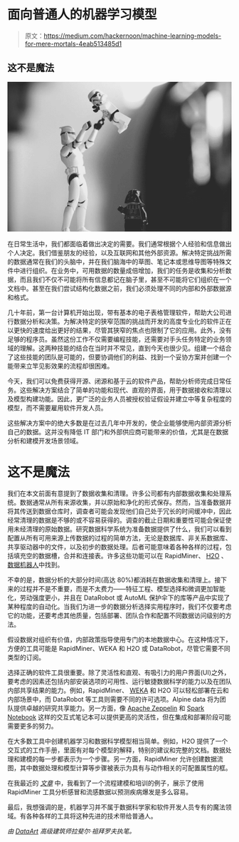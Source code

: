 # 面向普通人的机器学习模型

> 原文：<https://medium.com/hackernoon/machine-learning-models-for-mere-mortals-4eab513485d1>

## 这不是魔法

![](img/24be037086543aba0cbb55bcaa59396e.png)

在日常生活中，我们都面临着做出决定的需要。我们通常根据个人经验和信息做出个人决定。我们借鉴朋友的经验，以及互联网和其他外部资源。解决特定挑战所需的数据通常在我们的头脑中，并在我们脑海中的草图、笔记本或思维导图等特殊文件中进行组织。在业务中，可用数据的数量成倍增加，我们的任务是收集和分析数据，而且我们不仅不可能将所有信息都记在脑子里，甚至不可能将它们组织在一个文档中。甚至在我们尝试结构化数据之前，我们必须处理不同的内部和外部数据源和格式。

几十年前，第一台计算机开始出现，带有基本的电子表格管理软件，帮助大公司进行数据分析和决策。为解决特定的狭窄范围的挑战而开发的高度专业化的软件正在以更快的速度给出更好的结果，尽管其狭窄的焦点也限制了它的应用。此外，没有足够的程序员。虽然这份工作不仅需要编程技能，还需要对手头任务特定的业务领域的理解。这两种技能的结合在当时并不常见，直到今天也很少见。组建一个结合了这些技能的团队是可能的，但要协调他们的利益、找到一个妥协方案并创建一个能带来立竿见影效果的流程却很困难。

今天，我们可以免费获得开源、闭源和基于云的软件产品，帮助分析师完成日常任务。这些解决方案结合了简单的功能和现代、直观的界面，用于数据接收和清理以及模型构建功能。因此，更广泛的业务人员被授权验证假设并建立中等复杂程度的模型，而不需要雇用软件开发人员。

这些解决方案中的绝大多数是在过去几年中开发的，使企业能够使用内部资源分析自己的数据。这并没有降低 IT 部门和外部供应商可能带来的价值，尤其是在数据分析和建模开发场景领域。

# 这不是魔法

我们在本文前面有意提到了数据收集和清理。许多公司都有内部数据收集和处理系统。数据通常从所有来源收集，并以原始和净化的形式保存。然而，当准备数据并将其传送到数据仓库时，调查者可能会发现他们自己处于冗长的时间缓冲中，因此经常清理的数据是不够的或不容易获得的。调查的截止日期和重要性可能会保证使用未经清理的原始数据。研究数据科学系统为准备数据提供了什么，我们可以看到配置从所有可用来源上传数据的过程的简单方法，无论是数据库、非关系数据库、共享驱动器中的文件，以及初步的数据处理。后者可能意味着各种各样的过程，包括填充空的数据槽，合并和连接表。许多这些功能可以在 RapidMiner、 [H2O](https://www.h2o.ai/) 、[数据机器人](https://www.google.com/url?sa=t&rct=j&q=&esrc=s&source=web&cd=1&cad=rja&uact=8&ved=0ahUKEwigz5yymfjWAhXH64MKHX1sDSoQFggyMAA&url=https%3A%2F%2Fwww.datarobot.com%2F&usg=AOvVaw2q8BKlYl8g5cbUiB4k4ApK)中找到。

不幸的是，数据分析的大部分时间(高达 80%)都消耗在数据收集和清理上。接下来的过程并不是不重要，而是不太费力——特征工程、模型选择和微调更加智能化，劳动强度更小，并且在 DataRobot 或 AutoML 保护伞下的库等产品中实现了某种程度的自动化。当我们为进一步的数据分析选择实用程序时，我们不仅要考虑它的功能，还要考虑其他质量，包括部署、团队合作和配置不同数据访问级别的方法。

假设数据对组织有价值，内部政策指导使用专门的本地数据中心。在这种情况下，方便的工具可能是 RapidMiner、WEKA 和 H2O 或 DataRobot，尽管它需要不同类型的订阅。

选择正确的软件工具很重要。除了灵活性和直观、有吸引力的用户界面(UI)之外，要考虑的因素还包括内部安装选项的可用性、运行敏捷数据科学的能力以及在团队内部共享结果的能力。例如，RapidMiner、 [WEKA](https://www.google.com/url?sa=t&rct=j&q=&esrc=s&source=web&cd=3&cad=rja&uact=8&ved=0ahUKEwiRoLKJmvjWAhUm94MKHahTAqgQFggyMAI&url=https%3A%2F%2Fen.wikipedia.org%2Fwiki%2FWeka_(machine_learning)&usg=AOvVaw03WuwnmDjs_29VZUBNEHE8) 和 H2O 可以轻松部署在云和内部场景中，而 DataRobot 等工具则需要不同的许可选项。Alpine data 将为团队提供卓越的研究共享能力。另一方面，像 [Apache Zeppelin](https://www.google.com/url?sa=t&rct=j&q=&esrc=s&source=web&cd=1&cad=rja&uact=8&ved=0ahUKEwj4h6egmvjWAhVm94MKHWNHD8AQFggoMAA&url=https%3A%2F%2Fwww.apache.org%2F&usg=AOvVaw3ik2o9XBhDEhWJ85bTo83I) 和 [Spark Notebook](https://www.google.com/url?sa=t&rct=j&q=&esrc=s&source=web&cd=2&cad=rja&uact=8&ved=0ahUKEwjasc2rmvjWAhVm5IMKHSgMBmQQFggyMAE&url=http%3A%2F%2Fspark-notebook.io%2F&usg=AOvVaw0yPuHm49KxvweKRzFPwd6e) 这样的交互式笔记本可以提供更高的灵活性，但在集成和部署阶段可能需要更多的努力。

在大多数工具中创建机器学习和数据科学模型相当简单。例如，H2O 提供了一个交互式的工作手册，里面有对每个模型的解释，特别的建议和完整的文档。数据处理和建模的每一步都表示为一个步骤。另一方面，RapidMiner 允许创建数据流图，其中数据处理和模型计算等步骤被表示为具有与动作相关的可配置属性的框。

在我最近的 [*文章*](/iotforall/machine-learning-in-rapidminer-5e32b8881081) 中，我看到了一个流程建模和培训的例子，展示了使用 RapidMiner 工具分析感冒和流感数据以预测疾病爆发是多么容易。

最后，我想强调的是，机器学习并不属于数据科学家和软件开发人员专有的魔法领域。有各种各样的工具将这种先进的技术带给普通人。

*由* [*DataArt*](https://www.dataart.com/industry/iot-and-m2m-solutions?utm_source=medium&utm_medium=social&utm_campaign=i-spring-2018) *高级建筑师拉斐尔·祖拜罗夫执笔。*